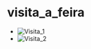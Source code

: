 # visita_a_feira

- ![Visita_1](https://user-images.githubusercontent.com/82780957/188343257-a57138fe-07b5-4e6b-9802-46c9bbde6fdd.png)
- ![Visita_2](https://user-images.githubusercontent.com/82780957/188343281-3824aa2a-d973-457d-ae0d-863d2ed9d0e2.png)
